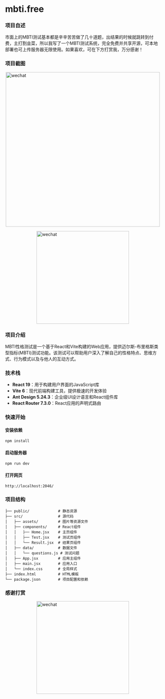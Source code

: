 # mbti.free

### 项目自述
市面上的MBTI测试基本都是辛辛苦苦做了几十道题，出结果的时候就跳转到付费，主打割韭菜，所以我写了一个MBTI测试系统，完全免费并共享开源，可本地部署也可上传服务器无限使用。如果喜欢，可在下方打赏我，万分感谢！

### 项目截图
<img src="https://github.com/user-attachments/assets/28fa0c1d-d325-4cc8-bb26-ebe52eff8d95" 
     alt="wechat" 
     width="500" 
     style="display: block; margin: 0 auto;">

<img src="https://github.com/user-attachments/assets/972ea3c8-310c-4fb2-95f8-7ffc81fc3c56" 
     alt="wechat" 
     width="300" 
     style="display: block; margin: 0 auto;">



### 项目介绍

MBTI性格测试是一个基于React和Vite构建的Web应用，提供迈尔斯-布里格斯类型指标(MBTI)测试功能。该测试可以帮助用户深入了解自己的性格特点、思维方式、行为模式以及与他人的互动方式。

### 技术栈

- **React 19**：用于构建用户界面的JavaScript库
- **Vite 6**：现代前端构建工具，提供极速的开发体验
- **Ant Design 5.24.3**：企业级UI设计语言和React组件库
- **React Router 7.3.0**：React应用的声明式路由

### 快速开始

#### 安装依赖

```bash
npm install
```

#### 启动服务器

```bash
npm run dev
```

#### 打开网页

```bash
http://localhost:2046/
```

### 项目结构

```
├── public/             # 静态资源
├── src/                # 源代码
│   ├── assets/         # 图片等资源文件
│   ├── components/     # React组件
│   │   ├── Home.jsx    # 主页组件
│   │   ├── Test.jsx    # 测试页组件
│   │   └── Result.jsx  # 结果页组件
│   ├── data/           # 数据文件
│   │   └── questions.js # 测试问题
│   ├── App.jsx         # 应用主组件
│   ├── main.jsx        # 应用入口
│   └── index.css       # 全局样式
├── index.html          # HTML模板
└── package.json        # 项目配置和依赖
```

### 感谢打赏
<img src="https://github.com/user-attachments/assets/9608aded-341b-427c-97e7-678d1e68c101" 
     alt="wechat" 
     width="300" 
     style="display: block; margin: 0 auto;">
